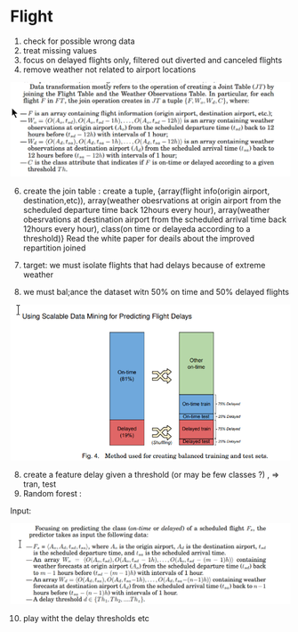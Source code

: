 # Flight

1. check for possible wrong data 
2. treat missing values
3. focus on delayed flights only, filtered out diverted and canceled flights
4. remove weather not related to airport locations
   
![join](2024-09-24_21-48-38.png)

6. create the join table : create a tuple, {array(flight info(origin airport, destination,etc)), array(weather obesrvations at origin airport from the scheduled departure time back 12hours every hour), array(weather obesrvations at destination airport from the scheduled arrival time back 12hours every hour), class(on time or delayeda according to a threshold)}
Read the white paper for deails about the improved repartition joined 

7. target: we must isolate flights that had delays because of extreme weather 
8. we must bal;ance the dataset witn 50% on time and 50% delayed flights 

![reshuffle datset](2024-09-24_21-31-13.png)

8. create a feature delay given a threshold (or may be few classes ?) , => tran, test
9. Random forest : 

Input:

![input of the random forest](2024-09-24_21-31-03.png)

10. play witht the delay thresholds etc



